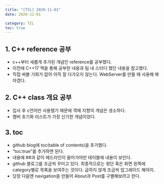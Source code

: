 ```yaml
---
title: "[TIL] 2020-11-01"
date: 2020-11-01

category: TIL
toc: true
---
```


## 1. C++ reference 공부
- c++부터 새롭게 추가된 개념인 reference를 공부했다.
- 이전에 C++17 책을 통해 공부한 내용과 팀 내 스터디 했던 내용을 참고했다.
- 직접 써볼 기회가 없어 아직 잘 다가오지 않는다. WebServer를 만들 때 사용해 봐야겠다.

## 2. C++ class 개요 공부
- 입사 후 c언어만 사용했기 때문에 객체 지향의 개념은 생소하다.
- 멤버 초기화 리스트가 가장 신기한 개념이었다.

## 3. toc
- github blog에 toc(table of contents)을 추가했다.
- "toc:true"를 추가하면 된다.
- 내용에 ##과 같이 헤드라인이 들어가야만 테이블에 내용이 보인다.
- github 블로그를 조금씩 꾸미고 있다. 최종적으로는 윗단 혹은 화면 왼쪽에 category별로 목록을 보여주는 것이다. 급하지 않게 조금씩 업그레이드 해야지.
- 당장 다음엔 navigation을 만들어 About과 Post를 구별해보려고 한다. 


